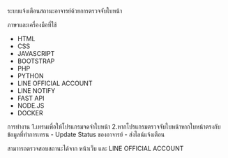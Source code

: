 ระบบแจ้งเตือนสถานะอาจารย์ด้วยการตรวจจับใบหน้า 

ภาษาและเครื่องมือที่ใช้
 - HTML
 - CSS
 - JAVASCRIPT
 - BOOTSTRAP
 - PHP
 - PYTHON
 - LINE OFFICIAL ACCOUNT 
 - LINE NOTIFY
 - FAST API
 - NODE.JS
 - DOCKER

การทำงาน
   1.เทรนเพื่อให้โปรแกรมจดจำใบหน้า
   2.หากโปรแกรมตรวจจับใบหน้าหากใบหน้าตรงกับข้อมูลที่ทำการเทรน
     - Update Status ของอาจารย์
     - ส่งไลน์แจ้งเตือน

   สามาารถตรวจสอบสถานะได้จาก หน้าเว็บ และ LINE OFFICIAL ACCOUNT 
